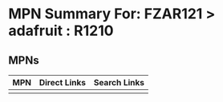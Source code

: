 



# MPN Summary For: FZAR121 > adafruit : R1210

## MPNs
  

|MPN|Direct Links|Search Links|
| :--- | :--- | :--- |
||||

